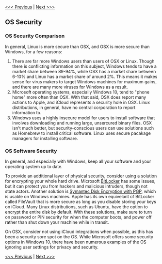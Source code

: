 [<<< Previous](browser.md) | [Next >>>](encryption.md)

## OS Security

### OS Security Comparison

In general, Linux is more secure than OSX, and OSX is more secure than Windows, for a few reasons:

1. There are far more Windows users than users of OSX or Linux. Though there is conflicting information on this subject, Windows tends to have a market share between 89-94%, while OSX has a market share between 6-10% and Linux has a market share of around 2%. This means it makes sense for virus makers to target Windows machines for maximum gains, and there are many more viruses for Windows as a result.
2. Microsoft operating systems, especially Windows 10, tend to "phone home" more often than OSX. With that said, OSX does report many actions to Apple, and iCloud represents a security hole in OSX. Linux distributions, in general, have no central corporation to report information to.
3. Windows uses a highly insecure model for users to install software that involves downloading and running large, unsercured binary files. OSX isn't much better, but security-conscious users can use solutions such as Homebrew to install critical software. Linux uses secure pacakage managers for installing software.

### OS Software Security

In general, and especially with Windows, keep all your software and your operating system up to date. 

To provide an additional layer of physical security, consider using a solution for encrypting your whole hard drive. Microsoft [BitLocker](https://en.wikipedia.org/wiki/BitLocker) has some issues, but it can protect you from hackers and malicious intruders, though not state actors. Another solution is [Symantec Disk Encryption with PGP](https://www.symantec.com/products/information-protection/encryption/endpoint-encryption), which is usable on Windows machines. Apple has its own equivelant of BitLocker called FileVault that is more secure as long as you disable storing your keys on iCloud. Many Linux distributions, such as Ubuntu, have the option to encrypt the entire disk by default. With these solutions, make sure to turn on password or PIN security for when the computer boots, and power off rather than shut down your machine while in transit.

On OSX, consider not using iCloud integrations when possible, as this has been a security sore spot on the OS. While Microsoft offers some security options in Windows 10, there have been numerous examples of the OS ignoring user settings for privacy and security.

[<<< Previous](browser.md) | [Next >>>](encryption.md)
